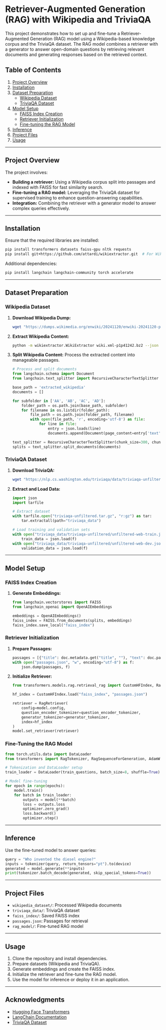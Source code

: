 # Retriever-Augmented Generation (RAG) with Wikipedia and TriviaQA

This project demonstrates how to set up and fine-tune a Retriever-Augmented Generation (RAG) model using a Wikipedia-based knowledge corpus and the TriviaQA dataset. The RAG model combines a retriever with a generator to answer open-domain questions by retrieving relevant documents and generating responses based on the retrieved context.

## Table of Contents
1. [Project Overview](#project-overview)
2. [Installation](#installation)
3. [Dataset Preparation](#dataset-preparation)
   - [Wikipedia Dataset](#wikipedia-dataset)
   - [TriviaQA Dataset](#triviaqa-dataset)
4. [Model Setup](#model-setup)
   - [FAISS Index Creation](#faiss-index-creation)
   - [Retriever Initialization](#retriever-initialization)
   - [Fine-tuning the RAG Model](#fine-tuning-the-rag-model)
5. [Inference](#inference)
6. [Project Files](#project-files)
7. [Usage](#usage)

---

## Project Overview
The project involves:
- **Building a retriever:** Using a Wikipedia corpus split into passages and indexed with FAISS for fast similarity search.
- **Fine-tuning a RAG model:** Leveraging the TriviaQA dataset for supervised training to enhance question-answering capabilities.
- **Integration:** Combining the retriever with a generator model to answer complex queries effectively.

---

## Installation
Ensure that the required libraries are installed:

```bash
pip install transformers datasets faiss-gpu nltk requests
pip install git+https://github.com/attardi/wikiextractor.git  # For WikiExtractor
```

Additional dependencies:
```bash
pip install langchain langchain-community torch accelerate
```

---

## Dataset Preparation

### Wikipedia Dataset
1. **Download Wikipedia Dump:**
   ```bash
   wget "https://dumps.wikimedia.org/enwiki/20241120/enwiki-20241120-pages-articles-multistream1.xml-p1p41242.bz2"
   ```
2. **Extract Wikipedia Content:**
   ```bash
   python -m wikiextractor.WikiExtractor wiki.xml-p1p41242.bz2 --json --output extracted_wikipedia
   ```
3. **Split Wikipedia Content:**
   Process the extracted content into manageable passages.
   ```python
   # Process and split documents
   from langchain.schema import Document
   from langchain.text_splitter import RecursiveCharacterTextSplitter

   base_path = 'extracted_wikipedia'
   documents = []

   for subfolder in ['AA', 'AB', 'AC', 'AD']:
       folder_path = os.path.join(base_path, subfolder)
       for filename in os.listdir(folder_path):
           file_path = os.path.join(folder_path, filename)
           with open(file_path, 'r', encoding='utf-8') as file:
               for line in file:
                   entry = json.loads(line)
                   documents.append(Document(page_content=entry['text'], metadata={'title': entry['title']}))

   text_splitter = RecursiveCharacterTextSplitter(chunk_size=300, chunk_overlap=50)
   splits = text_splitter.split_documents(documents)
   ```

### TriviaQA Dataset
1. **Download TriviaQA:**
   ```bash
   wget "https://nlp.cs.washington.edu/triviaqa/data/triviaqa-unfiltered.tar.gz"
   ```
2. **Extract and Load Data:**
   ```python
   import json
   import tarfile

   # Extract dataset
   with tarfile.open("triviaqa-unfiltered.tar.gz", "r:gz") as tar:
       tar.extractall(path="triviaqa_data")

   # Load training and validation sets
   with open("triviaqa_data/triviaqa-unfiltered/unfiltered-web-train.json", 'r') as f:
       train_data = json.load(f)
   with open("triviaqa_data/triviaqa-unfiltered/unfiltered-web-dev.json", 'r') as f:
       validation_data = json.load(f)
   ```

---

## Model Setup

### FAISS Index Creation
1. **Generate Embeddings:**
   ```python
   from langchain.vectorstores import FAISS
   from langchain_openai import OpenAIEmbeddings

   embeddings = OpenAIEmbeddings()
   faiss_index = FAISS.from_documents(splits, embeddings)
   faiss_index.save_local("faiss_index")
   ```

### Retriever Initialization
1. **Prepare Passages:**
   ```python
   passages = [{"title": doc.metadata.get("title", ""), "text": doc.page_content} for doc in splits]
   with open("passages.json", "w", encoding="utf-8") as f:
       json.dump(passages, f)
   ```

2. **Initialize Retriever:**
   ```python
   from transformers.models.rag.retrieval_rag import CustomHFIndex, RagRetriever

   hf_index = CustomHFIndex.load("faiss_index", "passages.json")

   retriever = RagRetriever(
       config=model.config,
       question_encoder_tokenizer=question_encoder_tokenizer,
       generator_tokenizer=generator_tokenizer,
       index=hf_index
   )
   model.set_retriever(retriever)
   ```

### Fine-Tuning the RAG Model
```python
from torch.utils.data import DataLoader
from transformers import RagTokenizer, RagSequenceForGeneration, AdamW

# Tokenization and DataLoader setup
train_loader = DataLoader(train_questions, batch_size=8, shuffle=True)

# Model fine-tuning
for epoch in range(epochs):
    model.train()
    for batch in train_loader:
        outputs = model(**batch)
        loss = outputs.loss
        optimizer.zero_grad()
        loss.backward()
        optimizer.step()
```

---

## Inference
Use the fine-tuned model to answer queries:
```python
query = "Who invented the diesel engine?"
inputs = tokenizer(query, return_tensors="pt").to(device)
generated = model.generate(**inputs)
print(tokenizer.batch_decode(generated, skip_special_tokens=True))
```

---

## Project Files
- `wikipedia_dataset/`: Processed Wikipedia documents
- `triviaqa_data/`: TriviaQA dataset
- `faiss_index/`: Saved FAISS index
- `passages.json`: Passages for retrieval
- `rag_model/`: Fine-tuned RAG model

---

## Usage
1. Clone the repository and install dependencies.
2. Prepare datasets (Wikipedia and TriviaQA).
3. Generate embeddings and create the FAISS index.
4. Initialize the retriever and fine-tune the RAG model.
5. Use the model for inference or deploy it in an application.

---

## Acknowledgments
- [Hugging Face Transformers](https://huggingface.co/docs/transformers/)
- [LangChain Documentation](https://docs.langchain.com/)
- [TriviaQA Dataset](https://nlp.cs.washington.edu/triviaqa/)

